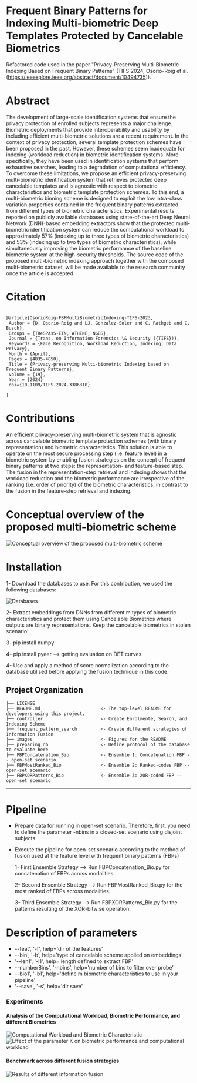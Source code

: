 # Frequent Binary Patterns for Indexing Multi-biometric Deep Templates Protected by Cancelable Biometrics
Refactored code used in the paper "Privacy-Preserving Multi-Biometric Indexing Based on Frequent Binary Patterns" (TIFS 2024, Osorio-Roig et al. (https://ieeexplore.ieee.org/abstract/document/10494735)).

# Abstract
The development of large-scale identification systems that ensure the privacy protection of enrolled subjects represents a major challenge. Biometric deployments that provide interoperability and usability by including efficient multi-biometric solutions are a recent requirement. In the context of privacy protection, several template protection schemes have been proposed in the past. However, these schemes seem inadequate for indexing (workload reduction) in biometric identification systems. More specifically, they have been used in identification systems that perform exhaustive searches, leading to a degradation of computational efficiency. To overcome these limitations, we propose an efficient privacy-preserving multi-biometric identification system that retrieves protected deep cancelable templates and is agnostic with respect to biometric characteristics and biometric template protection schemes. To this end, a multi-biometric binning scheme is designed to exploit the low intra-class variation properties contained in the frequent binary patterns extracted from different types of biometric characteristics. Experimental results reported on publicly available databases using state-of-the-art Deep Neural Network (DNN)-based embedding extractors show that the protected multi-biometric identification system can reduce the computational workload to approximately 57% (indexing up to three types of biometric characteristics) and 53% (indexing up to two types of biometric characteristics), while simultaneously improving the biometric performance of the baseline biometric system at the high-security thresholds. The source code of the proposed multi-biometric indexing approach together with the composed multi-biometric dataset, will be made available to the research community once the article is accepted.

# Citation

```{bibtex}

@article{OsorioRoig-FBPMultiBiometricIndexing-TIFS-2023,
 Author = {D. Osorio-Roig and LJ. Gonzalez-Soler and C. Rathgeb and C. Busch},
 Groups = {TReSPAsS-ETN, ATHENE, NGBS},
 Journal = {Trans. on Information Forensics \& Security ({TIFS})},
 Keywords = {Face Recognition, Workload Reduction, Indexing, Data Privacy},
 Month = {April},
 Pages = {4835-4850},
 Title = {Privacy-preserving Multi-biometric Indexing based on Frequent Binary Patterns},
 Volume = {19},
 Year = {2024}
 doi={10.1109/TIFS.2024.3386310}

}

```

# Contributions

An efficient privacy-preserving multi-biometric system that is agnostic across cancelable biometric template protection schemes (with binary representation) and biometric characteristics. This solution is able to operate on the most secure processing step (i.e. feature level) in a biometric system by enabling fusion strategies on the concept of frequent binary patterns at two steps: the representation- and feature-based step. The fusion in the representation-step retrieval and indexing shows that the workload reduction and the biometric performance are irrespective of the ranking (i.e. order of priority) of the biometric characteristics, in contrast to the fusion in the feature-step retrieval and indexing. 

# Conceptual overview of the proposed multi-biometric scheme

![Conceptual overview of the proposed multi-biometric scheme](images/overview.png)

# Installation

1- Download the databases to use. For this contribution, we used the following databases:

![Databases](images/img_dbs.png)

2- Extract embeddings from DNNs from different m types of biometric characteristics and protect them using Cancelable Biometrics where outputs are binary representations. Keep the cancelable biometrics in stolen scenario!

3- pip install numpy

4- pip install pyeer --> getting evaluation on DET curves.

4- Use and apply a method of score normalization according to the database utilised before applying the fusion technique in this code.


Project Organization
------------


    ├── LICENSE
    ├── README.md                       <- The top-level README for developers using this project.   
    ├── controller                      <- Create Enrolmente, Search, and Indexing Scheme
    ├── frequent_pattern_search         <- Create different strategies of Information Fusion
    ├── images                          <- Figures for the README
    ├── preparing_db                    <- Define protocol of the database to evaluate here
    ├── FBPConcatenation_Bio            <- Ensemble 1: Concatenation FBP -- open-set scenario 
    ├── FBPMostRanked_Bio               <- Ensemble 2: Ranked-codes FBP -- open-set scenario 
    ├── FBPXORPatterns_Bio              <- Ensemble 3: XOR-coded FBP -- open-set scenario 

--------


# Pipeline

- Prepare data for running in open-set scenario. Therefore, first, you need to define the parameter -nbins in a closed-set scenario using disjoint subjects. 
 
- Execute the pipeline for open-set scenario according to the method of fusion used at the feature level with frequent binary patterns (FBPs)

    1- First Ensemble Strategy --> Run FBPConcatenation_Bio.py for concatenation of FBPs across modalities.

    2- Second Ensemble Strategy --> Run FBPMostRanked_Bio.py for the most ranked of FBPs across modalities.

    3- Third Ensemble Strategy --> Run FBPXORPatterns_Bio.py for the patterns resulting of the XOR-bitwise operation.


# Description of parameters

- --feat', '-f', help='dir of the features'
- --bin', '-b', help='type of cancelable scheme applied on embeddings'
- '--len1', '-l1', help='length defined to extract FBP'
- --numberBins',  '-nbins', help='number of bins to filter over probe'
- --bio1', '-b1', help='define m biometric characteristics to use in your pipeline'
- '--save', '-s', help='dir save'

### Experiments

#### Analysis of the Computational Workload, Biometric Performance, and different Biometrics
![Computational Workload and Biometric Characteristic](images/workload_bio.png)
![Effect of the parameter K on biometric performance and computational workload](images/bars_workload_k.png)



#### Benchmark across different fusion strategies
![Results of different information fusion](images/DET_ensemble_types.png)





